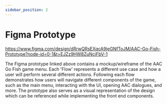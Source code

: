 ```yaml
---
sidebar_position: 2
---
```


# Figma Prototype
https://www.figma.com/design/dRrwQRsEXqcA9jeGNfToJM/AAC-Go-Fish-Prototype?node-id=0-1&t=EJZz9HW8ZuNciFbV-1

The Figma prototype linked above contains a mockup/wireframe of the AAC Go Fish game menu. Each 'Flow' represents a different use case and how a user will perform several different actions. Following each flow 
demonstrates how users will navigate different components of the game, such as the main menu, interacting with the UI, opening AAC dialogues, and more. The prototype also serves as a visual representation of the design
which can be referenced while implementing the front end components.
